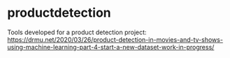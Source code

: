 # productdetection
Tools developed for a product detection project: 
https://drmu.net/2020/03/26/product-detection-in-movies-and-tv-shows-using-machine-learning-part-4-start-a-new-dataset-work-in-progress/

